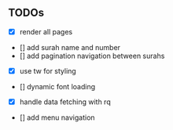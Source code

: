 ## TODOs

- [x] render all pages
- [] add surah name and number
- [] add pagination navigation between surahs
- [x] use tw for styling
- [] dynamic font loading
- [x] handle data fetching with rq
- [] add menu navigation
